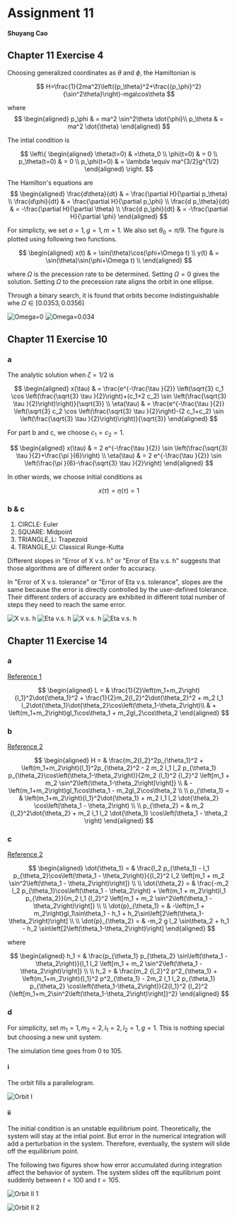 # Assignment 11

#### Shuyang Cao

## Chapter 11 Exercise 4

Choosing generalized coordinates as $\theta$ and $\phi$, the Hamiltonian is

$$
H=\frac{1}{2ma^2}\left({p_\theta}^2+\frac{{p_\phi}^2}{\sin^2\theta}\right)-mga\cos\theta
$$

where
$$
\begin{aligned}
    p_\phi & = ma^2 \sin^2\theta \dot{\phi}\\
    p_\theta & = ma^2 \dot{\theta}
\end{aligned}
$$

The intial condition is

$$
\left\{
\begin{aligned}
\theta(t=0) & =\theta_0 \\
\phi(t=0) & = 0 \\
p_\theta(t=0) & = 0 \\
p_\phi(t=0) & = \lambda \equiv ma^{3/2}g^{1/2}
\end{aligned} \right.
$$

The Hamilton's equations are
$$
\begin{aligned}
    \frac{d\theta}{dt} & = \frac{\partial H}{\partial p_\theta} \\
    \frac{d\phi}{dt} & = \frac{\partial H}{\partial p_\phi} \\
    \frac{d p_\theta}{dt} & = -\frac{\partial H}{\partial \theta} \\
    \frac{d p_\phi}{dt} & = -\frac{\partial H}{\partial \phi}
\end{aligned}
$$

For simplicty, we set $a=1, g=1, m=1$. We also set $\theta_0=\pi/9$. The figure is plotted using following two functions.

$$
\begin{aligned}
    x(t) & = \sin(\theta)\cos(\phi+\Omega t) \\
    y(t) & = \sin(\theta)\sin(\phi+\Omega t) \\
\end{aligned}
$$

where $\Omega$ is the precession rate to be determined. Setting $\Omega=0$ gives the solution. Setting $\Omega$ to the precession rate aligns the orbit in one ellipse.

Through a binary search, it is found that orbits become indistinguishable whe $\Omega\in[0.0353,0.0356]$

![Omega=0](CH11/EX4/Omega0.png)
![Omega=0.034](CH11/EX4/Omega0.0354.png)

## Chapter 11 Exercise 10

### a

The analytic solution when $\zeta=1/2$ is

$$
\begin{aligned}
    x(\tau) & = \frac{e^{-\frac{\tau }{2}} \left(\sqrt{3} c_1 \cos \left(\frac{\sqrt{3} \tau }{2}\right)+(c_1+2 c_2) \sin \left(\frac{\sqrt{3} \tau }{2}\right)\right)}{\sqrt{3}} \\
    \eta(\tau) & = \frac{e^{-\frac{\tau }{2}} \left(\sqrt{3} c_2 \cos \left(\frac{\sqrt{3} \tau }{2}\right)-(2 c_1+c_2) \sin \left(\frac{\sqrt{3} \tau }{2}\right)\right)}{\sqrt{3}}
\end{aligned}
$$

For part b and c, we choose $c_1=c_2=1$.

$$
\begin{aligned}
    x(\tau) & = 2 e^{-\frac{\tau }{2}} \sin \left(\frac{\sqrt{3} \tau }{2}+\frac{\pi }{6}\right) \\
    \eta(\tau) & = 2 e^{-\frac{\tau }{2}} \sin \left(\frac{\pi }{6}-\frac{\sqrt{3} \tau }{2}\right)
\end{aligned}
$$

In other words, we choose initial conditions as

$$
x(\tau) = \eta(\tau) = 1
$$

### b & c

1. CIRCLE: Euler
2. SQUARE: Midpoint
3. TRIANGLE_L: Trapezoid
4. TRIANGLE_U: Classical Runge-Kutta

Different slopes in "Error of X v.s. h"
 or "Error of Eta v.s. h" suggests that those algorithms are of different order fo accuracy.

In "Error of X v.s. tolerance" or "Error of Eta v.s. tolerance", slopes are the same because the error is directly controlled by the user-defined tolerance. Their different orders of accuracy are exhibited in different total number of steps they need to reach the same error.

![X v.s. h](CH11/EX10/Xh.png)
![Eta v.s. h](CH11/EX10/Etah.png)
![X v.s. h](CH11/EX10/Xtol.png)
![Eta v.s. h](CH11/EX10/Etatol.png)

## Chapter 11 Exercise 14

### a

[Reference 1](https://diego.assencio.com/?index=1500c66ae7ab27bb0106467c68feebc6)

$$
\begin{aligned}
    L = & \frac{1}{2}\left(m_1+m_2\right){l_1}^2\dot{\theta_1}^2 + \frac{1}{2}m_2{l_2}^2\dot{\theta_2}^2 + m_2 l_1 l_2\dot{\theta_1}\dot{\theta_2}\cos\left(\theta_1-\theta_2\right)\\
    & + \left(m_1+m_2\right)gl_1\cos\theta_1 + m_2gl_2\cos\theta_2
\end{aligned}
$$

### b

[Reference 2](https://diego.assencio.com/?index=e5ac36fcb129ce95a61f8e8ce0572dbf)

$$
\begin{aligned}
    H = & \frac{m_2{l_2}^2p_{\theta_1}^2 + \left(m_1+m_2\right){l_1}^2p_{\theta_2}^2 - 2 m_2 l_1 l_2 p_{\theta_1} p_{\theta_2}\cos\left(\theta_1-\theta_2\right)}{2m_2 {l_1}^2 {l_2}^2 \left[m_1 + m_2 \sin^2\left(\theta_1-\theta_2\right)\right]} \\
    & - \left(m_1+m_2\right)gl_1\cos\theta_1 - m_2gl_2\cos\theta_2 \\
    \\
    p_{\theta_1} = & \left(m_1+m_2\right){l_1}^2\dot{\theta_1} + m_2 l_1 l_2 \dot{\theta_2} \cos\left(\theta_1 - \theta_2\right) \\
    \\
    p_{\theta_2} = & m_2 {l_2}^2\dot{\theta_2} + m_2 l_1 l_2 \dot{\theta_1} \cos\left(\theta_1 - \theta_2 \right)
\end{aligned}
$$

### c

[Reference 2](https://diego.assencio.com/?index=e5ac36fcb129ce95a61f8e8ce0572dbf)

$$
\begin{aligned}
    \dot{\theta_1} = & \frac{l_2 p_{\theta_1} - l_1 p_{\theta_2}\cos\left(\theta_1 - \theta_2\right)}{{l_2}^2 l_2 \left[m_1 + m_2 \sin^2\left(\theta_1 - \theta_2\right)\right]} \\
    \\
    \dot{\theta_2} = & \frac{-m_2 l_2 p_{\theta_1}\cos\left(\theta_1 - \theta_2\right) + \left(m_1 + m_2\right)l_1 p_{\theta_2}}{m_2 l_1 {l_2}^2 \left[m_1 + m_2 \sin^2\left(\theta_1 - \theta_2\right)\right]} \\
    \\
    \dot{p}_{\theta_1} = & -\left(m_1 + m_2\right)gl_1\sin\theta_1 - h_1 + h_2\sin\left[2\left(\theta_1-\theta_2\right)\right] \\
    \\
    \dot{p}_{\theta_2} = & -m_2 g l_2 \sin\theta_2 + h_1 - h_2 \sin\left[2\left(\theta_1-\theta_2\right)\right]
\end{aligned}
$$

where

$$
\begin{aligned}
    h_1 = & \frac{p_{\theta_1} p_{\theta_2} \sin\left(\theta_1 - \theta_2\right)}{l_1 l_2 \left[m_1 + m_2 \sin^2\left(\theta_1 - \theta_2\right)\right]} \\
    \\
    h_2 = & \frac{m_2 {l_2}^2 p^2_{\theta_1} + \left(m_1+m_2\right){l_1}^2 p^2_{\theta_1} - 2m_2 l_1 l_2 p_{\theta_1} p_{\theta_2} \cos\left(\theta_1-\theta_2\right)}{2{l_1}^2 {l_2}^2 {\left[m_1+m_2\sin^2\left(\theta_1-\theta_2\right)\right]}^2}
\end{aligned}
$$

### d

For simplicity, set $m_1 = 1, m_2 = 2, l_1 = 2, l_2 = 1, g = 1$. This is nothing special but choosing a new unit system.

The simulation time goes from 0 to 105.

#### i

The orbit fills a parallelogram.

![Orbit I](CH11/EX14/Orbit%20I%20(t=105.000000).png)

#### ii

The initial condition is an unstable equilibrium point. Theoretically, the system will stay at the intial point. But error in the numerical integration will add a perturbation in the system. Therefore, eventually, the system will slide off the equilibrium point.

The following two figures show how error accumulated during integration affect the behavior of system. The system slides off the equilibrium point suddenly between $t=100$ and $t=105$.

![Orbit II 1](CH11/EX14/Orbit%20II%20(t=100.000000).png)

![Orbit II 2](CH11/EX14/Orbit%20II%20(t=105.000000).png)
